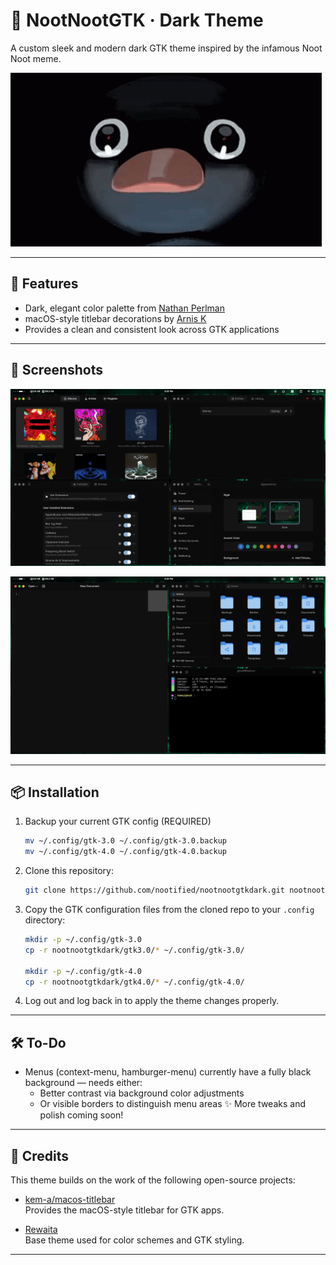 # 🐧 NootNootGTK · Dark Theme

A custom sleek and modern dark GTK theme inspired by the infamous Noot Noot meme.

![NootNoot Meme](https://github.com/nootified/nootnootgtkdark/blob/main/images/meme.gif)

---

## 🎨 Features

- Dark, elegant color palette from [Nathan Perlman](https://github.com/SwordPuffin/Rewaita)
- macOS-style titlebar decorations by [Arnis K](https://github.com/kem-a/macos-titlebar)
- Provides a clean and consistent look across GTK applications

---

## 📸 Screenshots

![Preview1](https://github.com/nootified/nootnootgtkdark/blob/main/images/Showcase1.png)

![Preview1](https://github.com/nootified/nootnootgtkdark/blob/main/images/Showcase2.png)

---

## 📦 Installation

1. Backup your current GTK config (REQUIRED)
   ```sh
   mv ~/.config/gtk-3.0 ~/.config/gtk-3.0.backup
   mv ~/.config/gtk-4.0 ~/.config/gtk-4.0.backup
   ```
2. Clone this repository:
   ```sh
   git clone https://github.com/nootified/nootnootgtkdark.git nootnootgtkdark
   ```
3. Copy the GTK configuration files from the cloned repo to your `.config` directory:
   ```sh
   mkdir -p ~/.config/gtk-3.0
   cp -r nootnootgtkdark/gtk3.0/* ~/.config/gtk-3.0/

   mkdir -p ~/.config/gtk-4.0
   cp -r nootnootgtkdark/gtk4.0/* ~/.config/gtk-4.0/
   ```
4. Log out and log back in to apply the theme changes properly.

---

## 🛠️ To-Do

- Menus (context-menu, hamburger-menu) currently have a fully black background — needs either:
    - Better contrast via background color adjustments
    - Or visible borders to distinguish menu areas
✨ More tweaks and polish coming soon!

---

## 🧩 Credits

This theme builds on the work of the following open-source projects:

- [kem-a/macos-titlebar](https://github.com/kem-a/macos-titlebar)  
  Provides the macOS-style titlebar for GTK apps.

- [Rewaita](https://github.com/SwordPuffin/Rewaita)  
  Base theme used for color schemes and GTK styling.

---
